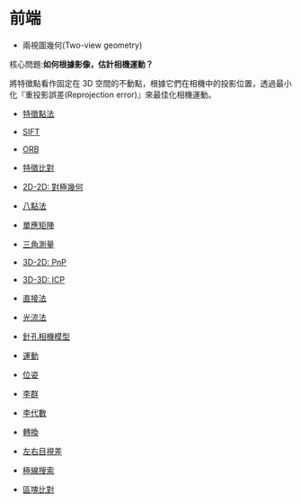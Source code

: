 # 前端

* 兩視圖幾何(Two-view geometry)

核心問題:**如何根據影像，估計相機運動？**

將特徵點看作固定在 3D 空間的不動點，根據它們在相機中的投影位置，透過最小化『重投影誤差(Reprojection error)』來最佳化相機運動。

* <a href="https://j32u4ukh.github.io/SLAM13/frontend/feature_point_method.html">特徵點法</a>
* <a href="https://j32u4ukh.github.io/SLAM13/frontend/sift.html">SIFT</a>
* <a href="https://j32u4ukh.github.io/SLAM13/frontend/orb.html">ORB</a>
* <a href="https://j32u4ukh.github.io/SLAM13/frontend/feature_comparison.html">特徵比對</a>
* <a href="https://j32u4ukh.github.io/SLAM13/frontend/epipolar.html">2D-2D: 對極幾何</a>
* <a href="https://j32u4ukh.github.io/SLAM13/frontend/eight_point_algorithm.html">八點法</a>
* <a href="https://j32u4ukh.github.io/SLAM13/frontend/homography.html">單應矩陣</a>
* <a href="https://j32u4ukh.github.io/SLAM13/frontend/triangulation.html">三角測量</a>
* <a href="https://j32u4ukh.github.io/SLAM13/frontend/pnp.html">3D-2D: PnP</a>
* <a href="https://j32u4ukh.github.io/SLAM13/frontend/pnp.html">3D-3D: ICP</a>

* <a href="https://j32u4ukh.github.io/SLAM13/frontend/direct_method.html">直接法</a>
* <a href="https://j32u4ukh.github.io/SLAM13/frontend/lucas_kanade.html">光流法</a>

* <a href="https://j32u4ukh.github.io/SLAM13/frontend/pinhole_camera_model.html">針孔相機模型</a>
* <a href="https://j32u4ukh.github.io/SLAM13/frontend/motion.html">運動</a>
* <a href="https://j32u4ukh.github.io/SLAM13/frontend/pose.html">位姿</a>
* <a href="https://j32u4ukh.github.io/SLAM13/frontend/lie_group.html">李群</a>
* <a href="https://j32u4ukh.github.io/SLAM13/frontend/lie_algebra.html">李代數</a>
* <a href="https://j32u4ukh.github.io/SLAM13/frontend/transform.html">轉換</a>
* <a href="https://j32u4ukh.github.io/SLAM13/frontend/parallax.html">左右目視差</a>

* <a href="https://j32u4ukh.github.io/SLAM13/frontend/epipolar_search.html">極線搜索</a>
* <a href="https://j32u4ukh.github.io/SLAM13/frontend/block_comparison.html">區塊比對</a>
